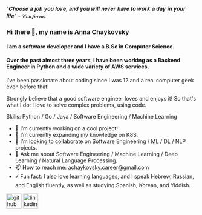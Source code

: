 
<!--
**achaykovsky/achaykovsky** is a ✨ _special_ ✨ repository because its `README.md` (this file) appears on your GitHub profile.

Here are some ideas to get you started:

- 🔭 I’m currently working on ...
- 🌱 I’m currently learning ...
- 👯 I’m looking to collaborate on ...
- 🤔 I’m looking for help with ...
- 💬 Ask me about ...
- 📫 How to reach me: ...
- 😄 Pronouns: ...
- ⚡ Fun fact: ...
-->

"𝑪𝒉𝒐𝒐𝒔𝒆 𝒂 𝒋𝒐𝒃 𝒚𝒐𝒖 𝒍𝒐𝒗𝒆, 𝒂𝒏𝒅 𝒚𝒐𝒖 𝒘𝒊𝒍𝒍 𝒏𝒆𝒗𝒆𝒓 𝒉𝒂𝒗𝒆 𝒕𝒐 𝒘𝒐𝒓𝒌 𝒂 𝒅𝒂𝒚 𝒊𝒏 𝒚𝒐𝒖𝒓 𝒍𝒊𝒇𝒆" - 𝒞ℴ𝓃𝒻𝓊𝒸𝒾𝓊𝓈

### Hi there 👋, my name is Anna Chaykovsky

#### I am a software developer and I have a B.Sc in Computer Science.

#### Over the past almost three years, I have been working as a Backend Engineer in Python and a wide variety of AWS services.

I've been passionate about coding since I was 12 and a real computer geek even before that!

Strongly believe that a good software engineer loves and enjoys it!
So that's what I do: I love to solve complex problems, using code.

Skills: Python / Go / Java / Software Engineering / Machine Learning

- 🔭 I’m currently working on a cool project! 
- 🌱 I’m currently expanding my knowledge on K8S.
- 👯 I’m looking to collaborate on Software Engineering / ML / DL / NLP projects.
- 💬 Ask me about Software Engineering / Machine Learning / Deep Learning / Natural Language Processing. 
- 📫 How to reach me: 	achaykovsky.career@gmail.com 
- ⚡ Fun fact: I also love learning languages, and I speak Hebrew, Russian, and English fluently, as well as studying Spanish, Korean, and Yiddish.


[<img src='https://cdn.jsdelivr.net/npm/simple-icons@3.0.1/icons/github.svg' alt='github' height='40'>](https://github.com/achaykovsky)  [<img src='https://cdn.jsdelivr.net/npm/simple-icons@3.0.1/icons/linkedin.svg' alt='linkedin' height='40'>](https://www.linkedin.com/in/anna-chaykovsky/)  


